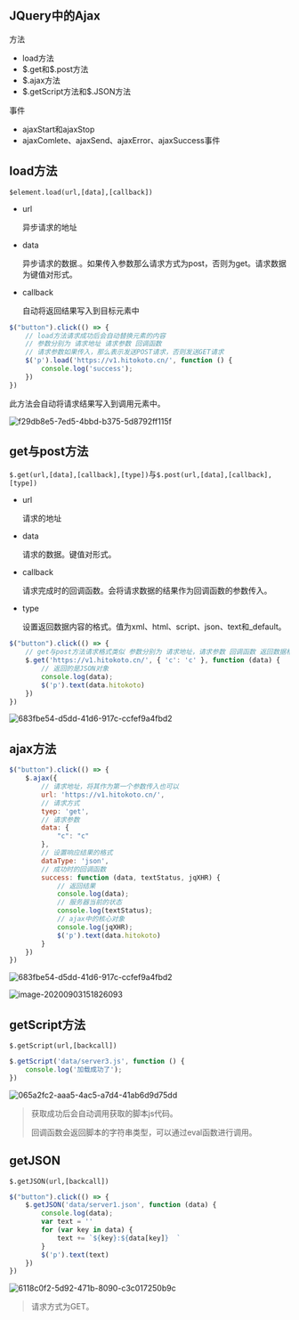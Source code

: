 ## JQuery中的Ajax

方法

- load方法
- \$.get和\$.post方法
- $.ajax方法
- \$.getScript方法和\$.JSON方法

事件

- ajaxStart和ajaxStop
- ajaxComlete、ajaxSend、ajaxError、ajaxSuccess事件

## load方法

`$element.load(url,[data],[callback])`

- url

  异步请求的地址

- data

  异步请求的数据.。如果传入参数那么请求方式为post，否则为get。请求数据为键值对形式。

- callback

  自动将返回结果写入到目标元素中

```javascript
$("button").click(() => {
    // load方法请求成功后会自动替换元素的内容
    // 参数分别为 请求地址 请求参数 回调函数
    // 请求参数如果传入，那么表示发送POST请求，否则发送GET请求
    $('p').load('https://v1.hitokoto.cn/', function () {
        console.log('success');
    })
})
```

此方法会自动将请求结果写入到调用元素中。

![f29db8e5-7ed5-4bbd-b375-5d8792ff115f](https://files.alexhchu.com/2020/09/03/08428e063663b.gif)

## get与post方法

`$.get(url,[data],[callback],[type])`与`$.post(url,[data],[callback],[type])`

- url

  请求的地址

- data

  请求的数据。键值对形式。

- callback

  请求完成时的回调函数。会将请求数据的结果作为回调函数的参数传入。

- type

  设置返回数据内容的格式。值为xml、html、script、json、text和_default。

```javascript
$("button").click(() => {
    // get与post方法请求格式类似 参数分别为 请求地址，请求参数 回调函数 返回数据格式（默认json）
    $.get('https://v1.hitokoto.cn/', { 'c': 'c' }, function (data) {
        // 返回的是JSON对象
        console.log(data);
        $('p').text(data.hitokoto)
    })
})
```

![683fbe54-d5dd-41d6-917c-ccfef9a4fbd2](https://files.alexhchu.com/2020/09/03/ceb8cb1d7bc09.gif)

## ajax方法

```javascript
$("button").click(() => {
    $.ajax({
        // 请求地址，将其作为第一个参数传入也可以
        url: 'https://v1.hitokoto.cn/',
        // 请求方式
        tyep: 'get',
        // 请求参数
        data: {
            "c": "c"
        },
        // 设置响应结果的格式
        dataType: 'json',
        // 成功时的回调函数
        success: function (data, textStatus, jqXHR) {
            // 返回结果
            console.log(data);
            // 服务器当前的状态
            console.log(textStatus);
            // ajax中的核心对象
            console.log(jqXHR);
            $('p').text(data.hitokoto)
        }
    })
})
```

![683fbe54-d5dd-41d6-917c-ccfef9a4fbd2](https://files.alexhchu.com/2020/09/03/ceb8cb1d7bc09.gif)

![image-20200903151826093](https://files.alexhchu.com/2020/09/03/3c3eb76b780e7.png)

## getScript方法



`$.getScript(url,[backcall])`

```javascript
$.getScript('data/server3.js', function () {
    console.log('加载成功了');
})
```

![065a2fc2-aaa5-4ac5-a7d4-41ab6d9d75dd](https://files.alexhchu.com/2020/08/22/4d5d324d24398.gif)

> 获取成功后会自动调用获取的脚本js代码。
>
> 回调函数会返回脚本的字符串类型，可以通过eval函数进行调用。

## getJSON

`$.getJSON(url,[backcall])`

```javascript
$("button").click(() => {
    $.getJSON('data/server1.json', function (data) {
        console.log(data);
        var text = ''
        for (var key in data) {
            text += `${key}:${data[key]}  `
        }
        $('p').text(text)
    })
})
```

![6118c0f2-5d92-471b-8090-c3c017250b9c](https://files.alexhchu.com/2020/09/03/ff9d6234fa85b.gif)

> 请求方式为GET。